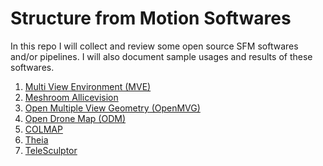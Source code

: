 # Structure from Motion Softwares

In this repo I will collect and review some open source SFM softwares and/or pipelines.
I will also document sample usages and results of these softwares.

1. [Multi View Environment (MVE)](MVE/multi_view_environment.md)
1. [Meshroom Allicevision](Meshroom/allicevision.md)
1. [Open Multiple View Geometry (OpenMVG)](OpenMVG/openmvg.md)
1. [Open Drone Map (ODM)](ODM/odm.md)
1. [COLMAP](COLMAP/colmap.md)
1. [Theia](Theia/theia.md)
1. [TeleSculptor](Telesculptor/telesculptor.md)

